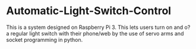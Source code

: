 # Automatic-Light-Switch-Control
This is a system designed on Raspberry Pi 3. This lets users turn on and o? a regular light switch with their phone/web by the use of servo arms and socket programming in python.
